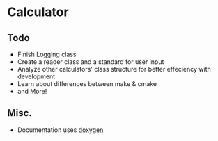 # Calculator

## Todo

* Finish Logging class
* Create a reader class and a standard for user input
* Analyze other calculators' class structure for better effeciency with development
* Learn about differences between make & cmake
* and More!

## Misc.

* Documentation uses [doxygen](http://www.doxygen.nl/manual/index.html)
